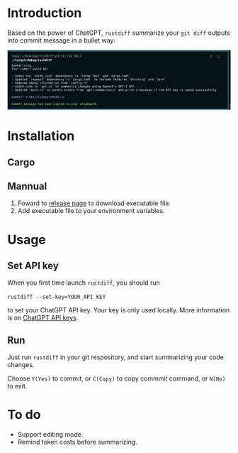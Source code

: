 # Introduction

Based on the power of ChatGPT, `rustdiff` summarize your `git diff` outputs into commit message in a bullet way:

![screenshots](screenshots.png)

# Installation

## Cargo

## Mannual

1. Foward to [release page]() to download executable file.
2. Add executable file to your environment variables.

# Usage

## Set API key

When you first time launch `rustdiff`, you should run

``` rustdiff --set-key=YOUR_API_KEY ```

to set your ChatGPT API key. Your key is only used locally. More information is on [ChatGPT API keys](https://platform.openai.com/account/api-keys).

## Run

Just run `rustdiff` in your git respository, and start summarizing your code changes.

Choose `Y(Yes)` to commit, or `C(Copy)` to copy commmit command, or `N(No)` to exit.

# To do

- Support editing mode.
- Remind token costs before summarizing.